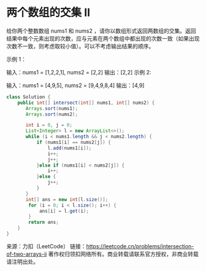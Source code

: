 # 两个数组的交集 II

给你两个整数数组 nums1 和 nums2 ，请你以数组形式返回两数组的交集。返回结果中每个元素出现的次数，应与元素在两个数组中都出现的次数一致（如果出现次数不一致，则考虑取较小值）。可以不考虑输出结果的顺序。

示例 1：

输入：nums1 = [1,2,2,1], nums2 = [2,2]
输出：[2,2]
示例 2:

输入：nums1 = [4,9,5], nums2 = [9,4,9,8,4]
输出：[4,9]

```java
class Solution {
    public int[] intersect(int[] nums1, int[] nums2) {
       Arrays.sort(nums1);
       Arrays.sort(nums2);

       int i = 0, j = 0;
       List<Integer> l = new ArrayList<>();
       while (i < nums1.length && j < nums2.length) {
           if (nums1[i] == nums2[j]) {
               l.add(nums1[i]);
               i++;
               j++;
           }else if (nums1[i] < nums2[j]) {
               i++;
           }else {
               j++;
           }
       }
       int[] ans = new int[l.size()];
        for (i = 0; i < l.size(); i++) {
            ans[i] = l.get(i);
        }   
        return ans;
    }
}
```

来源：力扣（LeetCode）
链接：https://leetcode.cn/problems/intersection-of-two-arrays-ii
著作权归领扣网络所有。商业转载请联系官方授权，非商业转载请注明出处。